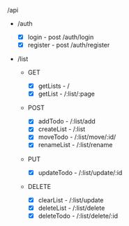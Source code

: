 /api

-   /auth

    -   [x] login - post /auth/login
    -   [x] register - post /auth/register

-   /list

    -   GET

        -   [x] getLists - /
        -   [x] getList - /:list/:page

    -   POST

        -   [x] addTodo - /:list/add
        -   [x] createList - /:list
        -   [x] moveTodo - /:list/move/:id/
        -   [x] renameList - /:list/rename

    -   PUT

        -   [x] updateTodo - /:list/update/:id

    -   DELETE

        -   [x] clearList - /:list/update
        -   [x] deleteList - /:list/delete
        -   [x] deleteTodo - /:list/delete/:id
